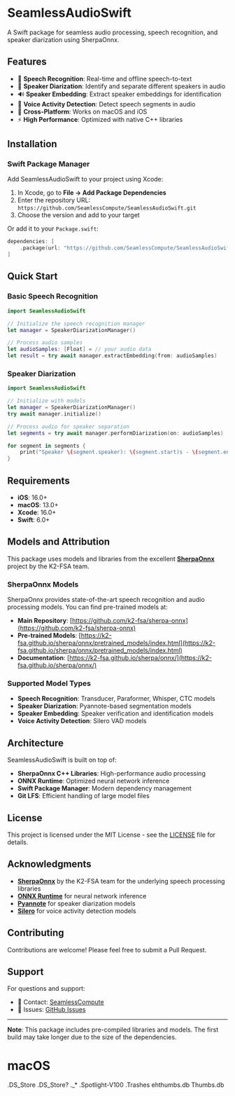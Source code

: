 # SeamlessAudioSwift

A Swift package for seamless audio processing, speech recognition, and speaker diarization using SherpaOnnx.

## Features

- 🎤 **Speech Recognition**: Real-time and offline speech-to-text
- 👥 **Speaker Diarization**: Identify and separate different speakers in audio
- 🔊 **Speaker Embedding**: Extract speaker embeddings for identification
- 🎯 **Voice Activity Detection**: Detect speech segments in audio
- 📱 **Cross-Platform**: Works on macOS and iOS
- ⚡ **High Performance**: Optimized with native C++ libraries

## Installation

### Swift Package Manager

Add SeamlessAudioSwift to your project using Xcode:

1. In Xcode, go to **File → Add Package Dependencies**
2. Enter the repository URL: `https://github.com/SeamlessCompute/SeamlessAudioSwift.git`
3. Choose the version and add to your target

Or add it to your `Package.swift`:

```swift
dependencies: [
    .package(url: "https://github.com/SeamlessCompute/SeamlessAudioSwift.git", from: "1.0.0")
]
```

## Quick Start

### Basic Speech Recognition

```swift
import SeamlessAudioSwift

// Initialize the speech recognition manager
let manager = SpeakerDiarizationManager()

// Process audio samples
let audioSamples: [Float] = // your audio data
let result = try await manager.extractEmbedding(from: audioSamples)
```

### Speaker Diarization

```swift
import SeamlessAudioSwift

// Initialize with models
let manager = SpeakerDiarizationManager()
try await manager.initialize()

// Process audio for speaker separation
let segments = try await manager.performDiarization(on: audioSamples)

for segment in segments {
    print("Speaker \(segment.speaker): \(segment.start)s - \(segment.end)s")
}
```

## Requirements

- **iOS**: 16.0+
- **macOS**: 13.0+
- **Xcode**: 16.0+
- **Swift**: 6.0+

## Models and Attribution

This package uses models and libraries from the excellent [**SherpaOnnx**](https://github.com/k2-fsa/sherpa-onnx) project by the K2-FSA team.

### SherpaOnnx Models

SherpaOnnx provides state-of-the-art speech recognition and audio processing models. You can find pre-trained models at:

- **Main Repository**: [https://github.com/k2-fsa/sherpa-onnx](https://github.com/k2-fsa/sherpa-onnx)
- **Pre-trained Models**: [https://k2-fsa.github.io/sherpa/onnx/pretrained_models/index.html](https://k2-fsa.github.io/sherpa/onnx/pretrained_models/index.html)
- **Documentation**: [https://k2-fsa.github.io/sherpa/onnx/](https://k2-fsa.github.io/sherpa/onnx/)

### Supported Model Types

- **Speech Recognition**: Transducer, Paraformer, Whisper, CTC models
- **Speaker Diarization**: Pyannote-based segmentation models
- **Speaker Embedding**: Speaker verification and identification models
- **Voice Activity Detection**: Silero VAD models

## Architecture

SeamlessAudioSwift is built on top of:

- **SherpaOnnx C++ Libraries**: High-performance audio processing
- **ONNX Runtime**: Optimized neural network inference
- **Swift Package Manager**: Modern dependency management
- **Git LFS**: Efficient handling of large model files

## License

This project is licensed under the MIT License - see the [LICENSE](LICENSE) file for details.

## Acknowledgments

- **[SherpaOnnx](https://github.com/k2-fsa/sherpa-onnx)** by the K2-FSA team for the underlying speech processing libraries
- **[ONNX Runtime](https://onnxruntime.ai/)** for neural network inference
- **[Pyannote](https://github.com/pyannote/pyannote-audio)** for speaker diarization models
- **[Silero](https://github.com/snakers4/silero-vad)** for voice activity detection models

## Contributing

Contributions are welcome! Please feel free to submit a Pull Request.

## Support

For questions and support:
- 📧 Contact: [SeamlessCompute](https://github.com/SeamlessCompute)
- 🐛 Issues: [GitHub Issues](https://github.com/SeamlessCompute/SeamlessAudioSwift/issues)

---

**Note**: This package includes pre-compiled libraries and models. The first build may take longer due to the size of the dependencies.

# macOS
.DS_Store
.DS_Store?
._*
.Spotlight-V100
.Trashes
ehthumbs.db
Thumbs.db
